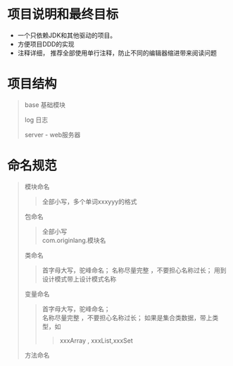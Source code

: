 # 项目说明和最终目标
- 一个只依赖JDK和其他驱动的项目。
- 方便项目DDD的实现
- 注释详细， 推荐全部使用单行注释，防止不同的编辑器缩进带来阅读问题

# 项目结构
> base 基础模块 
>  
> log 日志
> 
> server - web服务器

# 命名规范
> 模块命名
> > 全部小写，多个单词xxxyyy的格式    
> > 
> 
> 包命名
> > 全部小写  
> > com.originlang.模块名    
> 
> 类命名 
> > 首字母大写，驼峰命名；
> > 名称尽量完整 ，不要担心名称过长；
> > 用到设计模式带上设计模式名称
> 
> 变量命名
> >首字母大写，驼峰命名；     
> > 名称尽量完整 ，不要担心名称过长；
> > 如果是集合类数据，带上类型，如
> >> xxxArray , xxxList,xxxSet
> 
> 方法命名
> > 